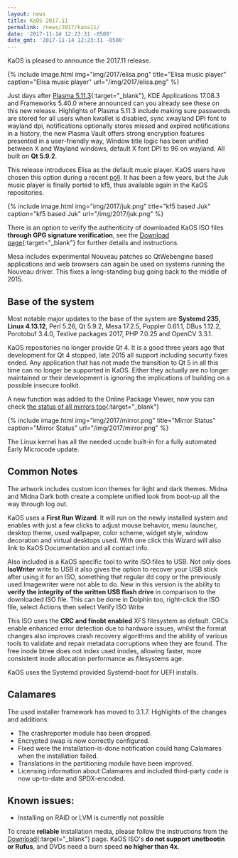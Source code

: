 ```yaml
---
layout: news
title: KaOS 2017.11
permalink: /news/2017/kaos11/
date: '2017-11-14 12:23:31 -0500'
date_gmt: '2017-11-14 12:23:31 -0500'
---
```

KaOS is pleased to announce the 2017.11 release.

{% include image.html
            img="img/2017/elisa.png"
            title="Elisa music player"
            caption="Elisa music player"
            url="/img/2017/elisa.png" %}

Just days after [Plasma 5.11.3](https://www.kde.org/announcements/plasma-5.11.3.php){:target="_blank"}, KDE Applications 17.08.3 and Frameworks 5.40.0 where announced can you already see these on this new release. Highlights of Plasma 5.11.3 include making sure passwords are stored for all users when kwallet is disabled, sync xwayland DPI font to wayland dpi, notifications optionally stores missed and expired notifications in a history, the new Plasma Vault offers strong encryption features presented in a user-friendly way, Window title logic has been unified between X and Wayland windows, default X font DPI to 96 on wayland. All built on **Qt 5.9.2**.            

This release introduces Elisa as the default music player.  KaOS users have chosen this option during a recent  [poll](https://plus.google.com/u/0/115793168478540780255/posts/P3suFTfBCr7). It has been a few years, but the Juk music player is finally ported to kf5, thus available again in the KaOS repositories.

{% include image.html
            img="img/2017/juk.png"
            title="kf5 based Juk"
            caption="kf5 based Juk"
            url="/img/2017/juk.png" %}
            
There is an option to verify the authenticity of downloaded KaOS ISO files **through GPG signature verification**, see the [Download page](https://kaosx.us/pages/download/#authenticity-check){:target="_blank"} for further details and instructions.

Mesa includes experimental Nouveau patches so QtWebengine based applications and web browsers can again be used on systems running the Nouveau driver. This fixes a long-standing bug going back to the middle of 2015.

## Base of the system
Most notable major updates to the base of the system are **Systemd 235, Linux 4.13.12**, Perl 5.26, Qt 5.9.2, Mesa 17.2.5, Poppler 0.61.1, DBus 1.12.2, Porotobuf 3.4.0, Texlive packages 2017, PHP 7.0.25 and OpenCV 3.3.1.

KaOS repositories no longer provide Qt 4. It is a good three years ago that development for Qt 4 stopped, late 2015 all support including security fixes ended. Any application that has not made the transition to Qt 5 in all this time can no longer be supported in KaOS. Either they actually are no longer maintained or their development is ignoring the implications of building on a possible insecure toolkit.

A new function was added to the Online Package Viewer, now you can check [the status of all mirrors too](http://kaosx.tk/packages/mirrors.php){:target="_blank"}

{% include image.html
            img="img/2017/mirror.png"
            title="Mirror Status"
            caption="Mirror Status"
            url="/img/2017/mirror.png" %}

The Linux kernel has all the needed ucode built-in for a fully automated Early Microcode update. 

## Common Notes
The artwork includes custom icon themes for light and dark themes. Midna and Midna Dark both create a complete unified look from boot-up all the way through log out.

KaOS uses a **First Run Wizard**. It will run on the newly installed system and enables with just a few clicks to adjust mouse behavior, menu launcher, desktop theme, used wallpaper, color scheme, widget style, window decoration and virtual desktops used. With one click this Wizard will also link to KaOS Documentation and all contact info.

Also included is a KaOS specific tool to write ISO files to USB. Not only does **IsoWriter** write to USB it also gives the option to recover your USB stick after using it for an ISO, something that regular dd copy or the previously used Imagewriter were not able to do.  New in this version is the ability to **verify the integrity of the written USB flash drive** in comparison to the downloaded ISO file.  This can be done in Dolphin too, right-click the ISO file, select Actions then select Verify ISO Write 

This ISO uses the **CRC and finobt enabled** XFS filesystem as default. CRCs enable enhanced error detection due to hardware issues, whilst the format changes also improves crash recovery algorithms and the ability of various tools to validate and repair metadata corruptions when they are found. The free inode btree does not index used inodes, allowing faster, more consistent inode allocation performance as filesystems age.

KaOS uses the Systemd provided Systemd-boot for UEFI installs.

## Calamares
The used installer framework has moved to 3.1.7. Highlights of the changes and additions:

* The crashreporter module has been dropped.
* Encrypted swap is now correctly configured.
* Fixed were the installation-is-done notification could hang Calamares when the installation failed.
* Translations in the partitioning module have been improved.
* Licensing information about Calamares and included third-party code is now up-to-date and SPDX-encoded.

## Known issues:
* Installing on RAID or LVM is currently not possible

To create **reliable** installation media, please follow the instructions from the [Download](http://kaosx.us/download/){:target="_blank"} page. KaOS ISO's **do not support unetbootin or Rufus**, and DVDs need a burn speed **no higher than 4x**.
